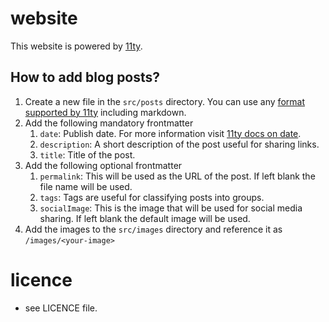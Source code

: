 # website

This website is powered by [11ty](https://www.11ty.dev/).

## How to add blog posts?

1. Create a new file in the `src/posts` directory. You can use any [format supported by 11ty](https://www.11ty.dev/docs/languages/) including markdown.
2. Add the following mandatory frontmatter
   1. `date`: Publish date. For more information visit [11ty docs on date](https://www.11ty.dev/docs/dates/).
   1. `description`: A short description of the post useful for sharing links.
   1. `title`: Title of the post.
3. Add the following optional frontmatter
   1. `permalink`: This will be used as the URL of the post. If left blank the file name will be used.
   2. `tags`: Tags are useful for classifying posts into groups.
   3. `socialImage`: This is the image that will be used for social media sharing. If left blank the default image will be used.
4. Add the images to the `src/images` directory and reference it as `/images/<your-image>`

# licence
* see LICENCE file.
